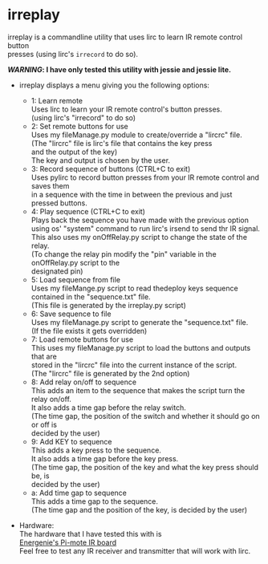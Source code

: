 # irreplay

irreplay is a commandline utility that uses lirc to learn IR remote control button  
presses (using lirc's `irrecord` to do so).

**_WARNING_: I have only tested this utility with jessie and jessie lite.**

- irreplay displays a menu giving you the following options:
	- 1: Learn remote  
		Uses lirc to learn your IR remote control's button presses.  
		(using lirc's "irrecord" to do so)  
	- 2: Set remote buttons for use  
		Uses my fileManage.py module to create/override a "lircrc" file.  
		(The "lircrc" file is lirc's file that contains the key press  
		and the output of the key)  
		The key and output is chosen by the user.  
	- 3: Record sequence of buttons (CTRL+C to exit)  
		Uses pylirc to record button presses from your IR remote control and saves them  
		in a sequence with the time in between the previous and just pressed buttons.  
	- 4: Play sequence (CTRL+C to exit)  
		Plays back the sequence you have made with the previous option  
		using os' "system" command to run lirc's irsend to send thr IR signal.  
		This also uses my onOffRelay.py script to change the state of the relay.  
		(To change the relay pin modify the "pin" variable in the onOffRelay.py script to the  
		designated pin)  
	- 5: Load sequence from file  
		Uses my fileMange.py script to read thedeploy keys sequence contained in the "sequence.txt" file.  
		(This file is generated by the irreplay.py script)  
	- 6: Save sequence to file  
		Uses my fileManage.py script to generate the "sequence.txt" file.  
		(If the file exists it gets overridden)  
	- 7: Load remote buttons for use  
		This uses my fileManage.py script to load the buttons and outputs that are  
		stored in the "lircrc" file into the current instance of the script.  
		(The "lircrc" file is generated by the 2nd option)  
	- 8: Add relay on/off to sequence  
		This adds an item to the sequence that makes the script turn the relay on/off.  
		It also adds a time gap before the relay switch.  
		(The time gap, the position of the switch and whether it should go on or off is  
		decided by the user)  
	- 9: Add KEY to sequence<br />
		This adds a key press to the sequence.  
		It also adds a time gap before the key press.  
		(The time gap, the position of the key and what the key press should be, is  
		decided by the user)  
	- a: Add time gap to sequence  
		This adds a time gap to the sequence.  
		(The time gap and the position of the key, is decided by the user)

- Hardware:  
	The hardware that I have tested this with is  
	[Energenie's Pi-mote IR board](https://energenie4u.co.uk/catalogue/product/ENER314-IR)  
	Feel free to test any IR receiver and transmitter that will work with lirc.
